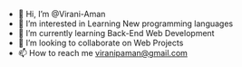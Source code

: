 - 👋 Hi, I’m @Virani-Aman
- 👀 I’m interested in Learning New programming languages
- 🌱 I’m currently learning Back-End Web Development
- 💞️ I’m looking to collaborate on Web Projects
- 📫 How to reach me viranipaman@gmail.com

<!---
Virani-Aman/Virani-Aman is a ✨ special ✨ repository because its `README.md` (this file) appears on your GitHub profile.
You can click the Preview link to take a look at your changes.
--->

